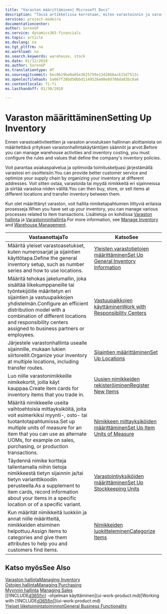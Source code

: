 ```yaml
---
title: "Varaston määrittäminen| Microsoft Docs"
description: "Tässä artikkelissa kerrotaan, miten varastoinnin ja varaston prosessit määritetään. Kyse voi olla esimerkiksi siirtoreiteistä ja sijainneista, kuten fyysisistä varastoista."
services: project-madeira
documentationcenter: 
author: SorenGP
ms.service: dynamics365-financials
ms.topic: article
ms.devlang: na
ms.tgt_pltfrm: na
ms.workload: na
ms.search.keywords: warehouse, stock
ms.date: 01/12/2018
ms.author: SorenGP
ms.translationtype: HT
ms.sourcegitcommit: bec0619be0a65e3625759e13d2866ac615d7513c
ms.openlocfilehash: 5a667f28bd50bbd1149526e08e0d786da83bc8a6
ms.contentlocale: fi-fi
ms.lasthandoff: 01/30/2018

---
```

# <a name="setting-up-inventory"></a><span data-ttu-id="4695c-103">Varaston määrittäminen</span><span class="sxs-lookup"><span data-stu-id="4695c-103">Setting Up Inventory</span></span>
<span data-ttu-id="4695c-104">Ennen varastoaktiviteettien ja varaston arvostuksen hallinnan aloittamista on määritettävä yrityksen varastonhallintakäytäntöjen säännöt ja arvot.</span><span class="sxs-lookup"><span data-stu-id="4695c-104">Before you can manage warehouse activities and inventory costing, you must configure the rules and values that define the company's inventory policies.</span></span>

<span data-ttu-id="4695c-105">Voit parantaa asiakaspalvelua ja optimoida toimitusketjuasi järjestämällä varastosi eri osoitteisiin.</span><span class="sxs-lookup"><span data-stu-id="4695c-105">You can provide better customer service and optimize your supply chain by organizing your inventory at different addresses.</span></span> <span data-ttu-id="4695c-106">Voit sitten ostaa, varastoida tai myydä nimikkeitä eri sijainneissa ja siirtää varastoa niiden välillä.</span><span class="sxs-lookup"><span data-stu-id="4695c-106">You can then buy, store, or sell items at different locations and transfer inventory between them.</span></span>

<span data-ttu-id="4695c-107">Kun olet määrittänyt varaston, voit hallita nimiketapahtumien liittyviä erilaisia prosesseja.</span><span class="sxs-lookup"><span data-stu-id="4695c-107">When you have set up your inventory, you can manage various processes related to item transactions.</span></span> <span data-ttu-id="4695c-108">Lisätietoja on kohdissa [Varaston hallinta](inventory-manage-inventory.md) ja [Varastoinninhallinta](warehouse-manage-warehouse.md).</span><span class="sxs-lookup"><span data-stu-id="4695c-108">For more information, see [Manage Inventory](inventory-manage-inventory.md) and [Warehouse Management](warehouse-manage-warehouse.md).</span></span>

| <span data-ttu-id="4695c-109">Vastaanottaja</span><span class="sxs-lookup"><span data-stu-id="4695c-109">To</span></span> | <span data-ttu-id="4695c-110">Katso</span><span class="sxs-lookup"><span data-stu-id="4695c-110">See</span></span> |
| --- | --- |
| <span data-ttu-id="4695c-111">Määritä yleiset varastoasetukset, kuten numerosarjat ja sijaintien käyttötapa.</span><span class="sxs-lookup"><span data-stu-id="4695c-111">Define the general inventory setup, such as number series and how to use locations.</span></span> |[<span data-ttu-id="4695c-112">Yleisten varastotietojen määrittäminen</span><span class="sxs-lookup"><span data-stu-id="4695c-112">Set Up General Inventory Information</span></span>](inventory-how-setup-general.md) |
|<span data-ttu-id="4695c-113">Määritä tehokas jakelumallin, joka sisältää liikekumppaneille tai työntekijöille määritetyn eri sijaintien ja vastuupaikkojen yhdistelmän.</span><span class="sxs-lookup"><span data-stu-id="4695c-113">Configure an efficient distribution model with a combination of different locations and responsibility centers assigned to business partners or employees.</span></span>|[<span data-ttu-id="4695c-114">Vastuupaikkojen käyttäminen</span><span class="sxs-lookup"><span data-stu-id="4695c-114">Work with Responsibility Centers</span></span>](inventory-responsibility-centers.md)|
| <span data-ttu-id="4695c-115">Järjestele varastonhallinta usealle sijainnille, mukaan lukien siirtoreitit.</span><span class="sxs-lookup"><span data-stu-id="4695c-115">Organize your inventory at multiple locations, including transfer routes.</span></span> |[<span data-ttu-id="4695c-116">Sijaintien määrittäminen</span><span class="sxs-lookup"><span data-stu-id="4695c-116">Set Up Locations</span></span>](inventory-how-register-new-items.md) |
| <span data-ttu-id="4695c-117">Luo niille varastonimikkeille nimikekortit, joilla käyt kauppaa.</span><span class="sxs-lookup"><span data-stu-id="4695c-117">Create item cards for inventory items that you trade in.</span></span> |[<span data-ttu-id="4695c-118">Uusien nimikkeiden rekisteröiminen</span><span class="sxs-lookup"><span data-stu-id="4695c-118">Register New Items</span></span>](inventory-how-register-new-items.md) |
|<span data-ttu-id="4695c-119">Määritä nimikkeelle useita vaihtoehtoisia mittayksiköitä, joita voit esimerkiksi myynti-, osto- tai tuotantotapahtumissa.</span><span class="sxs-lookup"><span data-stu-id="4695c-119">Set up multiple units of measure for an item that you can use as alternate UOMs, for example on sales, purchasing, or production transactions.</span></span>|[<span data-ttu-id="4695c-120">Nimikkeen mittayksiköiden määrittäminen</span><span class="sxs-lookup"><span data-stu-id="4695c-120">Set Up Item Units of Measure</span></span>](inventory-how-setup-units-of-measure.md)|
|<span data-ttu-id="4695c-121">Täydennä nimike kortteja tallentamalla niihin tietoja nimikkeestä tietyn sijainnin ja/tai tietyn varianttikoodin perusteella.</span><span class="sxs-lookup"><span data-stu-id="4695c-121">As a supplement to item cards, record information about your items in a specific location or of a specific variant.</span></span>|[<span data-ttu-id="4695c-122">Varastointiyksiköiden määrittäminen</span><span class="sxs-lookup"><span data-stu-id="4695c-122">Set Up Stockkeeping Units</span></span>](inventory-how-to-set-up-stockkeeping-units.md)|
| <span data-ttu-id="4695c-123">Kun määrität nimikkeitä luokkiin ja annat niille määritteitä, nimikkeiden etsiminen helpottuu.</span><span class="sxs-lookup"><span data-stu-id="4695c-123">Assign items to categories and give them attributes to help you and customers find items.</span></span> |[<span data-ttu-id="4695c-124">Nimikkeiden luokitteleminen</span><span class="sxs-lookup"><span data-stu-id="4695c-124">Categorize Items</span></span>](inventory-how-categorize-items.md) |

## <a name="see-also"></a><span data-ttu-id="4695c-125">Katso myös</span><span class="sxs-lookup"><span data-stu-id="4695c-125">See Also</span></span>
[<span data-ttu-id="4695c-126">Varaston hallinta</span><span class="sxs-lookup"><span data-stu-id="4695c-126">Managing Inventory</span></span>](inventory-manage-inventory.md)  
[<span data-ttu-id="4695c-127">Ostojen hallinta</span><span class="sxs-lookup"><span data-stu-id="4695c-127">Managing Purchasing</span></span>](purchasing-manage-purchasing.md)  
<span data-ttu-id="4695c-128">[Myynnin hallinta](sales-manage-sales.md)  </span><span class="sxs-lookup"><span data-stu-id="4695c-128">[Managing Sales](sales-manage-sales.md)  </span></span>  
<span data-ttu-id="4695c-129">[[!INCLUDE[d365fin](includes/d365fin_md.md)] -ohjelman käyttäminen](ui-work-product.md)</span><span class="sxs-lookup"><span data-stu-id="4695c-129">[Working with [!INCLUDE[d365fin](includes/d365fin_md.md)]](ui-work-product.md)</span></span>  
[<span data-ttu-id="4695c-130">Yleiset liiketoimintatoiminnot</span><span class="sxs-lookup"><span data-stu-id="4695c-130">General Business Functionality</span></span>](ui-across-business-areas.md)

